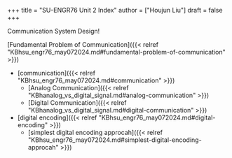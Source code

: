 +++
title = "SU-ENGR76 Unit 2 Index"
author = ["Houjun Liu"]
draft = false
+++

Communication System Design!

[Fundamental Problem of Communication]({{< relref "KBhsu_engr76_may072024.md#fundamental-problem-of-communication" >}})

-   [communication]({{< relref "KBhsu_engr76_may072024.md#communication" >}})
    -   [Analog Communication]({{< relref "KBhanalog_vs_digital_signal.md#analog-communication" >}})
    -   [Digital Communication]({{< relref "KBhanalog_vs_digital_signal.md#digital-communication" >}})
-   [digital encoding]({{< relref "KBhsu_engr76_may072024.md#digital-encoding" >}})
    -   [simplest digital encoding approcah]({{< relref "KBhsu_engr76_may072024.md#simplest-digital-encoding-approcah" >}})
